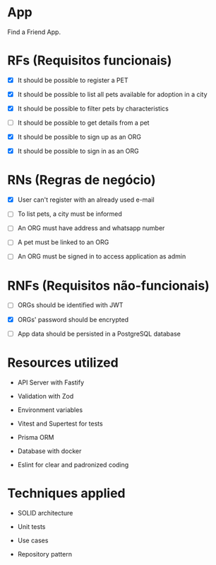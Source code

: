 # App

Find a Friend App.

# RFs (Requisitos funcionais)

- [x] It should be possible to register a PET

- [x] It should be possible to list all pets available for adoption in a city

- [x] It should be possible to filter pets by characteristics

- [ ] It should be possible to get details from a pet

- [x] It should be possible to sign up as an ORG

- [x] It should be possible to sign in as an ORG

# RNs (Regras de negócio)

- [x] User can't register with an already used e-mail

- [ ] To list pets, a city must be informed

- [ ] An ORG must have address and whatsapp number

- [ ] A pet must be linked to an ORG

- [ ] An ORG must be signed in to access application as admin

# RNFs (Requisitos não-funcionais)

- [ ] ORGs should be identified with JWT

- [x] ORGs' password should be encrypted

- [ ] App data should be persisted in a PostgreSQL database

# Resources utilized

- API Server with Fastify

- Validation with Zod

- Environment variables

- Vitest and Supertest for tests

- Prisma ORM

- Database with docker

- Eslint for clear and padronized coding

# Techniques applied

- SOLID architecture

- Unit tests

- Use cases

- Repository pattern